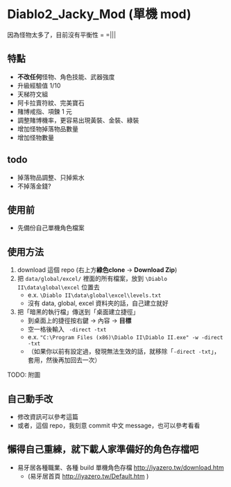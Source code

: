 # Diablo2_Jacky_Mod (單機 mod)

因為怪物太多了，目前沒有平衡性 = =|||


## 特點
- **不改任何**怪物、角色技能、武器強度
- 升級經驗值 1/10
- 天梯符文組
- 阿卡拉賣符紋、完美寶石
- 賭博戒指、項鍊 1 元
- 調整賭博機率，更容易出現黃裝、金裝、綠裝
- 增加怪物掉落物品數量
- 增加怪物數量

## todo
- 掉落物品調整、只掉紫水
- 不掉落金錢?


## 使用前
- 先備份自己單機角色檔案

## 使用方法
1. download 這個 repo (右上方**綠色clone** -> **Download Zip**)
2. 把 `data/global/excel/` 裡面的所有檔案，放到 `\Diablo II\data\global\excel` 位置去
    - e.x. `\Diablo II\data\global\excel\levels.txt`
    - 沒有 data, global, excel 資料夾的話，自己建立就好
3. 把「暗黑的執行檔」傳送到「桌面建立捷徑」
    - 到桌面上的捷徑按右鍵 → 內容 → **目標**
    - 空一格後輸入 ` -direct -txt`
    - e.x. `"C:\Program Files (x86)\Diablo II\Diablo II.exe" -w -direct -txt`
    - （如果你以前有設定過，發現無法生效的話，就移除「`-direct -txt`」，套用，然後再加回去一次）

TODO: 附圖

## 自己動手改
- 修改資訊可以參考這篇
- 或者，這個 repo，我刻意 commit 中文 message，也可以參考看看

## 懶得自己重練，就下載人家準備好的角色存檔吧
- 易牙居各種職業、各種 build 單機角色存檔 http://iyazero.tw/download.htm
  - (易牙居首頁 http://iyazero.tw/Default.htm )
